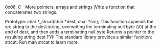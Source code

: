 0x06. C - More pointers, arrays and strings 
Write a function that concatenates two strings.

Prototype: char *_strcat(char *dest, char *src);
This function appends the src string to the dest string, overwriting the terminating null byte (\0) at the end of dest, and then adds a terminating null byte
Returns a pointer to the resulting string dest 
FYI: The standard library provides a similar function: strcat. Run man strcat to learn more.
